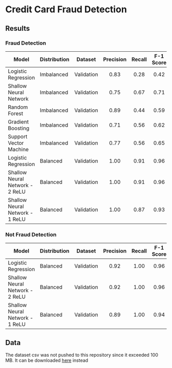 # Credit Card Fraud Detection

## Results

### Fraud Detection

| Model | Distribution | Dataset| Precision | Recall | F-1 Score |
| --- | --- | --- | :---: | :---: | :---: |
| Logistic Regression | Imbalanced | Validation | 0.83 | 0.28 | 0.42 |
| Shallow Neural Network | Imbalanced | Validation | 0.75 | 0.67 | 0.71 |
| Random Forest | Imbalanced | Validation | 0.89 | 0.44 | 0.59 | 
| Gradient Boosting | Imbalanced | Validation | 0.71 | 0.56 | 0.62 |
| Support Vector Machine | Imbalanced | Validation | 0.77 | 0.56 | 0.65 |
| Logistic Regression | Balanced | Validation | 1.00 | 0.91 | 0.96 |
| Shallow Neural Network - 2 ReLU | Balanced | Validation | 1.00 | 0.91 | 0.96 |
| Shallow Neural Network - 1 ReLU | Balanced | Validation | 1.00 | 0.87 | 0.93 |

### Not Fraud Detection

| Model | Distribution | Dataset| Precision | Recall | F-1 Score |
| --- | --- | --- | :---: | :---: | :---: |
| Logistic Regression | Balanced | Validation | 0.92 | 1.00 | 0.96 |
| Shallow Neural Network - 2 ReLU | Balanced | Validation | 0.92 | 1.00 | 0.96 |
| Shallow Neural Network - 1 ReLU | Balanced | Validation | 0.89 | 1.00 | 0.94 |

## Data

The dataset csv was not pushed to this repository since it exceeded 100 MB. It can be downloaded [here](https://www.kaggle.com/datasets/mlg-ulb/creditcardfraud) instead